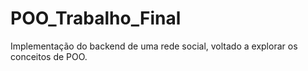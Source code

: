 # POO_Trabalho_Final
Implementação do backend de uma rede social, voltado a explorar os conceitos de POO.
